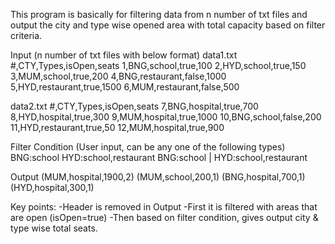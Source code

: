 This program is basically for filtering data from n number of txt files and output the city and type wise opened area with total capacity based on filter criteria.

Input (n number of txt files with below format)
data1.txt
#,CTY,Types,isOpen,seats
1,BNG,school,true,100
2,HYD,school,true,150
3,MUM,school,true,200
4,BNG,restaurant,false,1000
5,HYD,restaurant,true,1500
6,MUM,restaurant,false,500

data2.txt
#,CTY,Types,isOpen,seats
7,BNG,hospital,true,700
8,HYD,hospital,true,300
9,MUM,hospital,true,1000
10,BNG,school,false,200
11,HYD,restaurant,true,50
12,MUM,hospital,true,900

Filter Condition (User input, can be any one of the following types)
BNG:school
HYD:school,restaurant
BNG:school | HYD:school,restaurant

Output
(MUM,hospital,1900,2)
(MUM,school,200,1)
(BNG,hospital,700,1)
(HYD,hospital,300,1)

Key points:
-Header is removed in Output
-First it is filtered with areas that are open (isOpen=true)
-Then based on filter condition, gives output city & type wise total seats.
